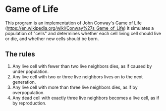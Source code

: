 # Game of Life
This program is an implementation of John Conway's Game of Life (https://en.wikipedia.org/wiki/Conway%27s_Game_of_Life)
It simulates a population of "cells" and determines whether each cell living cell should live or die, and whether new cells should be born.

## The rules
1. Any live cell with fewer than two live neighbors dies, as if caused by under population.
2. Any live cell with two or three live neighbors lives on to the next generation.
3. Any live cell with more than three live neighbors dies, as if by overpopulation.
4. Any dead cell with exactly three live neighbors becomes a live cell, as if by reproduction.
  
